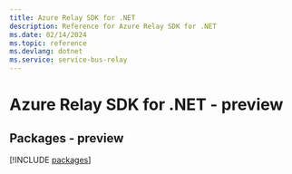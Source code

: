 ```yaml
---
title: Azure Relay SDK for .NET
description: Reference for Azure Relay SDK for .NET
ms.date: 02/14/2024
ms.topic: reference
ms.devlang: dotnet
ms.service: service-bus-relay
---
```

# Azure Relay SDK for .NET - preview
## Packages - preview
[!INCLUDE [packages](relay-index.md)]